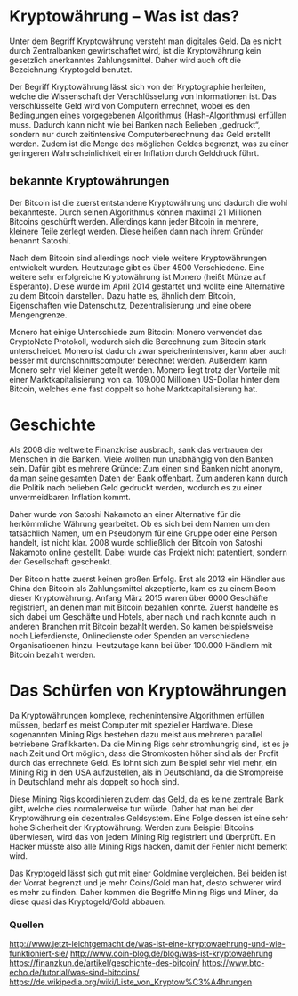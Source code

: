 # Kryptowährung – Was ist das?

Unter dem Begriff Kryptowährung versteht man digitales Geld. Da es nicht durch Zentralbanken gewirtschaftet wird, ist die Kryptowährung kein gesetzlich anerkanntes Zahlungsmittel. Daher wird auch oft die Bezeichnung Kryptogeld benutzt.

Der Begriff Kryptowährung lässt sich von der Kryptographie herleiten, welche die Wissenschaft der Verschlüsselung von Informationen ist. Das verschlüsselte Geld wird von Computern errechnet, wobei es den Bedingungen eines vorgegebenen Algorithmus (Hash-Algorithmus) erfüllen muss. Dadurch kann nicht wie bei Banken nach Belieben „gedruckt“, sondern nur durch zeitintensive Computerberechnung das Geld erstellt werden. Zudem ist die Menge des möglichen Geldes begrenzt, was zu einer geringeren Wahrscheinlichkeit einer Inflation durch Gelddruck führt.

## bekannte Kryptowährungen

Der Bitcoin ist die zuerst entstandene Kryptowährung und dadurch die wohl bekannteste. Durch seinen Algorithmus können maximal 21 Millionen Bitcoins geschürft werden. Allerdings kann jeder Bitcoin in mehrere, kleinere Teile zerlegt werden. Diese heißen dann nach ihrem Gründer benannt Satoshi.

Nach dem Bitcoin sind allerdings noch viele weitere Kryptowährungen entwickelt wurden. Heutzutage gibt es über 4500 Verschiedene. Eine weitere sehr erfolgreiche Kryptowährung ist Monero (heißt Münze auf Esperanto). Diese wurde im April 2014 gestartet und wollte eine Alternative zu dem Bitcoin darstellen. Dazu hatte es, ähnlich dem Bitcoin, Eigenschaften wie Datenschutz, Dezentralisierung und eine obere Mengengrenze.

Monero hat einige Unterschiede zum Bitcoin: Monero verwendet das CryptoNote Protokoll, wodurch sich die Berechnung zum Bitcoin stark unterscheidet. Monero ist dadurch zwar speicherintensiver, kann aber auch besser mit durchschnittscomputer berechnet werden. Außerdem kann Monero sehr viel kleiner geteilt werden. Monero liegt trotz der Vorteile mit einer Marktkapitalisierung von ca. 109.000 Millionen US-Dollar hinter dem Bitcoin, welches eine fast doppelt so hohe Marktkapitalisierung hat.

# Geschichte

Als 2008 die weltweite Finanzkrise ausbrach, sank das vertrauen der Menschen in die Banken. Viele wollten nun unabhängig von den Banken sein. Dafür gibt es mehrere Gründe: Zum einen sind Banken nicht anonym, da man seine gesamten Daten der Bank offenbart. Zum anderen kann durch die Politik nach belieben Geld gedruckt werden, wodurch es zu einer unvermeidbaren Inflation kommt.

Daher wurde von Satoshi Nakamoto an einer Alternative für die herkömmliche Währung gearbeitet. Ob es sich bei dem Namen um den tatsächlich Namen, um ein Pseudonym für eine Gruppe oder eine Person handelt, ist nicht klar. 2008 wurde schließlich der Bitcoin von Satoshi Nakamoto online gestellt. Dabei wurde das Projekt nicht patentiert, sondern der Gesellschaft geschenkt.

Der Bitcoin hatte zuerst keinen großen Erfolg. Erst als 2013 ein Händler aus China den Bitcoin als Zahlungsmittel akzeptierte, kam es zu einem Boom dieser Kryptowährung. Anfang März 2015 waren über 6000 Geschäfte registriert, an denen man mit Bitcoin bezahlen konnte. Zuerst handelte es sich dabei um Geschäfte und Hotels, aber nach und nach konnte auch in anderen Branchen mit Bitcoin bezahlt werden. So kamen beispielsweise noch Lieferdienste, Onlinedienste oder Spenden an verschiedene Organisatioenen hinzu. Heutzutage kann bei über 100.000 Händlern mit Bitcoin bezahlt werden.


# Das Schürfen von Kryptowährungen

Da Kryptowährungen komplexe, rechenintensive Algorithmen erfüllen müssen, bedarf es meist Computer mit spezieller Hardware. Diese sogenannten Mining Rigs bestehen dazu meist aus mehreren parallel betriebene Grafikkarten. Da die Mining Rigs sehr stromhungrig sind, ist es je nach Zeit und Ort möglich, dass die Stromkosten höher sind als der Profit durch das errechnete Geld. Es lohnt sich zum Beispiel sehr viel mehr, ein Mining Rig in den USA aufzustellen, als in Deutschland, da die Strompreise in Deutschland mehr als doppelt so hoch sind.

Diese Mining Rigs koordinieren zudem das Geld, da es keine zentrale Bank gibt, welche dies normalerweise tun würde. Daher hat man bei der Kryptowährung ein dezentrales Geldsystem. Eine Folge dessen ist eine sehr hohe Sicherheit der Kryptowährung: Werden zum Beispiel Bitcoins überwiesen, wird das von jedem Mining Rig registriert und überprüft. Ein Hacker müsste also alle Mining Rigs hacken, damit der Fehler nicht bemerkt wird.

Das Kryptogeld lässt sich gut mit einer Goldmine vergleichen. Bei beiden ist der Vorrat begrenzt und je mehr Coins/Gold man hat, desto schwerer wird es mehr zu finden. Daher kommen die Begriffe Mining Rigs und Miner, da diese quasi das Kryptogeld/Gold abbauen.

### Quellen
http://www.jetzt-leichtgemacht.de/was-ist-eine-kryptowaehrung-und-wie-funktioniert-sie/
http://www.coin-blog.de/blog/was-ist-kryptowaehrung
https://finanzkun.de/artikel/geschichte-des-bitcoin/
https://www.btc-echo.de/tutorial/was-sind-bitcoins/
https://de.wikipedia.org/wiki/Liste_von_Kryptow%C3%A4hrungen
